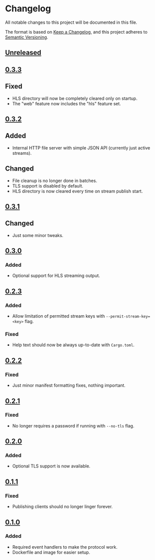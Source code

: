 # Changelog

All notable changes to this project will be documented in this file.

The format is based on [Keep a Changelog](https://keepachangelog.com/en/1.0.0/),
and this project adheres to [Semantic Versioning](https://semver.org/spec/v2.0.0.html).


## [Unreleased]


## [0.3.3]
## Fixed
- HLS directory will now be completely cleared only on startup.
- The "web" feature now includes the "hls" feature set.


## [0.3.2]
## Added
- Internal HTTP file server with simple JSON API (currently just active streams).

## Changed
- File cleanup is no longer done in batches.
- TLS support is disabled by default.
- HLS directory is now cleared every time on stream publish start.


## [0.3.1]
## Changed
- Just some minor tweaks.


## [0.3.0]

### Added
- Optional support for HLS streaming output.


## [0.2.3]

### Added
- Allow limitation of permitted stream keys with `--permit-stream-key=<key>` flag.

### Fixed
- Help text should now be always up-to-date with `Cargo.toml`.


## [0.2.2]

### Fixed
- Just minor manifest formatting fixes, nothing important.


## [0.2.1]

### Fixed
- No longer requires a password if running with `--no-tls` flag.


## [0.2.0]

### Added
- Optional TLS support is now available.


## [0.1.1]

### Fixed
- Publishing clients should no longer linger forever.


## [0.1.0]

### Added
- Required event handlers to make the protocol work.
- Dockerfile and image for easier setup.


<!-- links -->

[Unreleased]: https://gitlab.com/valeth/javelin/tree/develop
[0.3.3]: https://gitlab.com/valeth/javelin/tree/0.3.3
[0.3.2]: https://gitlab.com/valeth/javelin/tree/0.3.2
[0.3.1]: https://gitlab.com/valeth/javelin/tree/0.3.1
[0.3.0]: https://gitlab.com/valeth/javelin/tree/0.3.0
[0.2.3]: https://gitlab.com/valeth/javelin/tree/0.2.3
[0.2.2]: https://gitlab.com/valeth/javelin/tree/0.2.2
[0.2.1]: https://gitlab.com/valeth/javelin/tree/0.2.1
[0.2.0]: https://gitlab.com/valeth/javelin/tree/0.2.0
[0.1.1]: https://gitlab.com/valeth/javelin/tree/0.1.1
[0.1.0]: https://gitlab.com/valeth/javelin/tree/0.1.0
